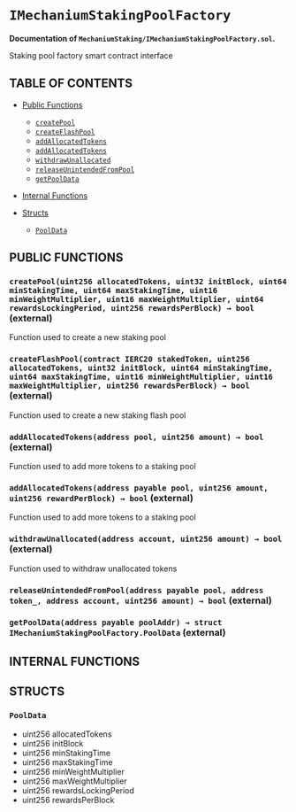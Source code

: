 # `IMechaniumStakingPoolFactory`
**Documentation of `MechaniumStaking/IMechaniumStakingPoolFactory.sol`.**

Staking pool factory smart contract interface




## TABLE OF CONTENTS

- [Public Functions](#public-functions)
    - [`createPool`](#IMechaniumStakingPoolFactory-createPool-uint256-uint32-uint64-uint64-uint16-uint16-uint64-uint256-) 
    - [`createFlashPool`](#IMechaniumStakingPoolFactory-createFlashPool-contract-IERC20-uint256-uint32-uint64-uint64-uint16-uint16-uint256-) 
    - [`addAllocatedTokens`](#IMechaniumStakingPoolFactory-addAllocatedTokens-address-uint256-) 
    - [`addAllocatedTokens`](#IMechaniumStakingPoolFactory-addAllocatedTokens-address-payable-uint256-uint256-) 
    - [`withdrawUnallocated`](#IMechaniumStakingPoolFactory-withdrawUnallocated-address-uint256-) 
    - [`releaseUnintendedFromPool`](#IMechaniumStakingPoolFactory-releaseUnintendedFromPool-address-payable-address-address-uint256-) 
    - [`getPoolData`](#IMechaniumStakingPoolFactory-getPoolData-address-payable-) 

- [Internal Functions](#internal-functions)




- [Structs](#structs)
    - [`PoolData`](#IMechaniumStakingPoolFactory-PoolData) 





## PUBLIC FUNCTIONS

### `createPool(uint256 allocatedTokens, uint32 initBlock, uint64 minStakingTime, uint64 maxStakingTime, uint16 minWeightMultiplier, uint16 maxWeightMultiplier, uint64 rewardsLockingPeriod, uint256 rewardsPerBlock) → bool` (external) <a name="IMechaniumStakingPoolFactory-createPool-uint256-uint32-uint64-uint64-uint16-uint16-uint64-uint256-" id="IMechaniumStakingPoolFactory-createPool-uint256-uint32-uint64-uint64-uint16-uint16-uint64-uint256-"></a>
Function used to create a new staking pool





### `createFlashPool(contract IERC20 stakedToken, uint256 allocatedTokens, uint32 initBlock, uint64 minStakingTime, uint64 maxStakingTime, uint16 minWeightMultiplier, uint16 maxWeightMultiplier, uint256 rewardsPerBlock) → bool` (external) <a name="IMechaniumStakingPoolFactory-createFlashPool-contract-IERC20-uint256-uint32-uint64-uint64-uint16-uint16-uint256-" id="IMechaniumStakingPoolFactory-createFlashPool-contract-IERC20-uint256-uint32-uint64-uint64-uint16-uint16-uint256-"></a>
Function used to create a new staking flash pool





### `addAllocatedTokens(address pool, uint256 amount) → bool` (external) <a name="IMechaniumStakingPoolFactory-addAllocatedTokens-address-uint256-" id="IMechaniumStakingPoolFactory-addAllocatedTokens-address-uint256-"></a>
Function used to add more tokens to a staking pool





### `addAllocatedTokens(address payable pool, uint256 amount, uint256 rewardPerBlock) → bool` (external) <a name="IMechaniumStakingPoolFactory-addAllocatedTokens-address-payable-uint256-uint256-" id="IMechaniumStakingPoolFactory-addAllocatedTokens-address-payable-uint256-uint256-"></a>
Function used to add more tokens to a staking pool





### `withdrawUnallocated(address account, uint256 amount) → bool` (external) <a name="IMechaniumStakingPoolFactory-withdrawUnallocated-address-uint256-" id="IMechaniumStakingPoolFactory-withdrawUnallocated-address-uint256-"></a>
Function used to withdraw unallocated tokens





### `releaseUnintendedFromPool(address payable pool, address token_, address account, uint256 amount) → bool` (external) <a name="IMechaniumStakingPoolFactory-releaseUnintendedFromPool-address-payable-address-address-uint256-" id="IMechaniumStakingPoolFactory-releaseUnintendedFromPool-address-payable-address-address-uint256-"></a>






### `getPoolData(address payable poolAddr) → struct IMechaniumStakingPoolFactory.PoolData` (external) <a name="IMechaniumStakingPoolFactory-getPoolData-address-payable-" id="IMechaniumStakingPoolFactory-getPoolData-address-payable-"></a>






## INTERNAL FUNCTIONS



## STRUCTS

### `PoolData`  <a name="IMechaniumStakingPoolFactory-PoolData" id="IMechaniumStakingPoolFactory-PoolData"></a>
- uint256 allocatedTokens
- uint256 initBlock
- uint256 minStakingTime
- uint256 maxStakingTime
- uint256 minWeightMultiplier
- uint256 maxWeightMultiplier
- uint256 rewardsLockingPeriod
- uint256 rewardsPerBlock



